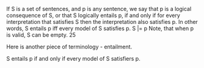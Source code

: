 ﻿If S is a set of sentences, and p is any sentence, we say that p is a logical consequence of S, or that  S logically entails p, if and only if for every interpretation that satisfies S then the interpretation also satisfies p.
In other words, S entails p iff every model of S satisfies p.
S |= p
Note, that when p is valid, S can be empty.
25

Here is another piece of terminology - entailment.

S entails p if and only if every model of S satisfiers p.